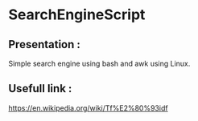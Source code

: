 # SearchEngineScript

## Presentation :

Simple search engine using bash and awk using Linux.

## Usefull link :

https://en.wikipedia.org/wiki/Tf%E2%80%93idf
